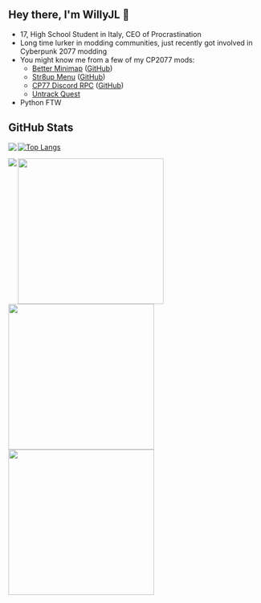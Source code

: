 ## Hey there, I'm WillyJL 👋

 * 17, High School Student in Italy, CEO of Procrastination
 * Long time lurker in modding communities, just recently got involved in Cyberpunk 2077 modding
 * You might know me from a few of my CP2077 mods:
   * [Better Minimap](https://www.nexusmods.com/cyberpunk2077/mods/634) ([GitHub](https://github.com/Willy-JL/betterminimap-installer))
   * [Str8up Menu](https://www.nexusmods.com/cyberpunk2077/mods/779) ([GitHub](https://github.com/Willy-JL/str8up-menu))
   * [CP77 Discord RPC](https://www.nexusmods.com/cyberpunk2077/mods/986) ([GitHub](https://github.com/Willy-JL/cp77-discord-rpc))
   * [Untrack Quest](https://www.nexusmods.com/cyberpunk2077/mods/749)
 * Python FTW

## GitHub Stats

<a href="https://github.com/Willy-JL?tab=repositories">
  <img align="left" src="https://github-readme-stats.vercel.app/api?username=Willy-JL&count_private=true&show_icons=true&theme=algolia&hide_border=true&hide_title=true&hide=prs&disable_animations=true&cache_seconds=1800" />
</a>

[![Top Langs](https://github-readme-stats.vercel.app/api/top-langs/?username=Willy-JL&theme=algolia&card_width=240&layout=compact&hide=shell,batchfile&hide_border=true&cache_seconds=1800)](https://github.com/Willy-JL?tab=repositories)

<a href="https://wakatime.com/@willyjl">
  <img align="left" src="https://github-readme-stats.vercel.app/api/wakatime?username=willyjl&layout=default&custom_title=Last+Week%27s+Stats&theme=algolia&hide_border=true&line_height=25&hide_title=false&cache_seconds=1800" />
</a>

<a href="https://github.com/Willy-JL/animate-my-emojis">
  <img width="290" src="https://github-readme-stats.vercel.app/api/pin/?username=Willy-JL&repo=animate-my-emojis&cache_seconds=1800&theme=algolia&hide_border=true" />
</a>
<a href="https://github.com/Willy-JL/str8up-menu">
  <img width="290" src="https://github-readme-stats.vercel.app/api/pin/?username=Willy-JL&repo=str8up-menu&cache_seconds=1800&theme=algolia&hide_border=true" />
</a>
<a href="https://github.com/Willy-JL/resource-embedder-py">
  <img width="290" src="https://github-readme-stats.vercel.app/api/pin/?username=Willy-JL&repo=resource-embedder-py&cache_seconds=1800&theme=algolia&hide_border=true" />
</a>
<!---
<a href="https://github.com/Willy-JL/instadownloader">
  <img width="290" src="https://github-readme-stats.vercel.app/api/pin/?username=Willy-JL&repo=instadownloader&cache_seconds=1800&theme=algolia&hide_border=true" />
</a>
--->
